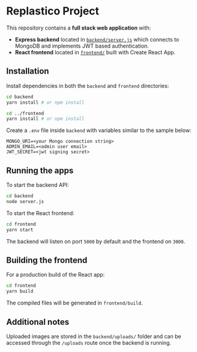 # Replastico Project

This repository contains a **full stack web application** with:

- **Express backend** located in [`backend/server.js`](backend/server.js) which connects to MongoDB and implements JWT based authentication.
- **React frontend** located in [`frontend/`](frontend/) built with Create React App.

## Installation

Install dependencies in both the `backend` and `frontend` directories:

```bash
cd backend
yarn install # or npm install

cd ../frontend
yarn install # or npm install
```

Create a `.env` file inside `backend` with variables similar to the sample below:

```env
MONGO_URI=<your Mongo connection string>
ADMIN_EMAIL=<admin user email>
JWT_SECRET=<jwt signing secret>
```

## Running the apps

To start the backend API:

```bash
cd backend
node server.js
```

To start the React frontend:

```bash
cd frontend
yarn start
```

The backend will listen on port `5000` by default and the frontend on `3000`.

## Building the frontend

For a production build of the React app:

```bash
cd frontend
yarn build
```

The compiled files will be generated in `frontend/build`.

## Additional notes

Uploaded images are stored in the `backend/uploads/` folder and can be accessed through the `/uploads` route once the backend is running.
